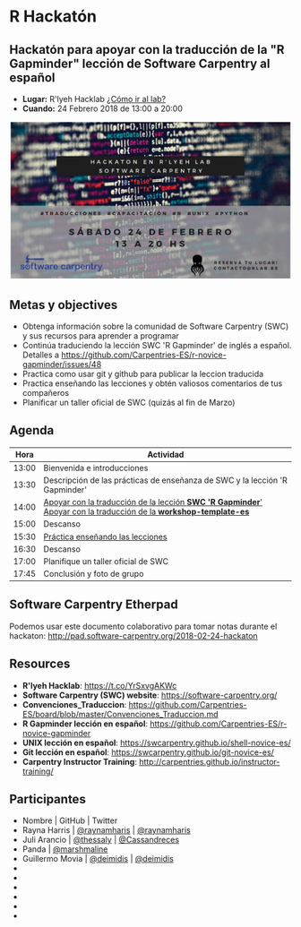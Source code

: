 # R Hackatón 
 
##  Hackatón para apoyar con la traducción de la "R Gapminder" lección de Software Carpentry al español

- **Lugar:** R'lyeh Hacklab [¿Cómo ir al lab?](https://wiki.rlab.be/doku.php?id=como-llegar)
- **Cuando:** 24 Febrero 2018 de 13:00 a 20:00

![](./img/hackaton.png)

## Metas y objectives
- Obtenga información sobre la comunidad de Software Carpentry (SWC) y sus recursos para aprender a programar
- Continúa traduciendo la lección SWC 'R Gapminder' de inglés a español. Detalles a https://github.com/Carpentries-ES/r-novice-gapminder/issues/48
- Practica como usar git y github para publicar la leccion traducida
- Practica enseñando las lecciones y obtén valiosos comentarios de tus compañeros
- Planificar un taller oficial de SWC (quizás al fin de Marzo)

## Agenda

| Hora | Actividad |
| ----- | --------- |
| 13:00 | Bienvenida e introducciones |
| 13:30 | Descripción de las prácticas de enseñanza de SWC y la lección 'R Gapminder' |
| 14:00 | [Apoyar con la traducción de la lección **SWC 'R Gapminder**'](https://github.com/Carpentries-ES/r-novice-gapminder/issues/48) <br> [Apoyar con la traducción de la **workshop-template-es**](https://github.com/Carpentries-ES/workshop-template-es/issues)|
| 15:00 | Descanso |
| 15:30 | [Práctica enseñando las lecciones](http://carpentries.github.io/instructor-training/11-practice-teaching/) |
| 16:30 | Descanso |
| 17:00 | Planifique un taller oficial de SWC |
| 17:45 | Conclusión y foto de grupo |

## Software Carpentry Etherpad
Podemos usar este documento colaborativo para tomar notas durante el hackaton: 
http://pad.software-carpentry.org/2018-02-24-hackaton

## Resources
- **R'lyeh Hacklab**: https://t.co/YrSxvgAKWc
- **Software Carpentry (SWC) website**: https://software-carpentry.org/
- **Convenciones_Traduccion**: https://github.com/Carpentries-ES/board/blob/master/Convenciones_Traduccion.md
- **R Gapminder lección en español**: https://github.com/Carpentries-ES/r-novice-gapminder
- **UNIX lección en español**: https://swcarpentry.github.io/shell-novice-es/
- **Git lección en español**: https://swcarpentry.github.io/git-novice-es/
- **Carpentry Instructor Training**: http://carpentries.github.io/instructor-training/

## Participantes
- Nombre | GitHub | Twitter
- Rayna Harris | [@raynamharis](https://github.com/raynamharris) | [@raynamharis](https://twitter.com/raynamharris)
- Juli Arancio | [@thessaly](https://github.com/thessaly) | [@Cassandreces](https://twitter.com/Cassandreces)
- Panda | [@marshmaline](https://github.com/marshmaline)
- Guillermo Movia | [@deimidis](https://github.com/deimidis) | [@deimidis](https://twitter.com/deimidis)
-
-
-
-
-
-
